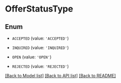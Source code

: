 # OfferStatusType


## Enum

* `ACCEPTED` (value: `'ACCEPTED'`)

* `INQUIRED` (value: `'INQUIRED'`)

* `OPEN` (value: `'OPEN'`)

* `REJECTED` (value: `'REJECTED'`)

[[Back to Model list]](../README.md#documentation-for-models) [[Back to API list]](../README.md#documentation-for-api-endpoints) [[Back to README]](../README.md)


